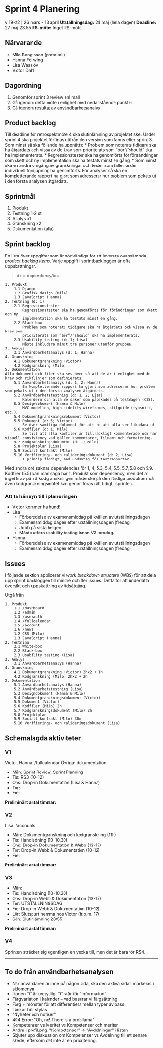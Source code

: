 # Sprint 4 Planering
v 19-22 | 26 mars - 13 april
**Utställningsdag:** 24 maj (hela dagen)
**Deadline:** 27 maj 23.55
**RS-möte:** Inget RS-möte

## Närvarande
* Milo Bengtsson (protokoll)
* Hanna Fellwing
* Lisa Wasslöv
* Victor Dahl

## Dagordning
1. Genomför sprint 3 review enl mall
2. Gå igenom detta möte i enlighet med nedanstående punkter
3. Gå igenom resultat av användbarhetsanalys
 
## Product backlog
Till deadline för retrospektmöte 4 ska slutinlämning av projektet ske. Under sprint 4 ska projektet förfinas utifrån den version som fanns efter sprint 3. Som minst så ska följande ha uppnåtts:
	* Problem som noterats tidigare ska ha åtgärdats och vissa av de krav som prioriterats som ”bör”/”should” ska ha implementerats.
	* Regressionstester ska ha genomförts för föraändringar som skett och ny
	implementation ska ha testats minst en gång.
	* Som minst ska en andra omgång av granskningar och tester som faller under
	individuell fördjupning ha genomförts. För analyser så ska en kompletterande rapport ha gjort som adresserar hur problem som pekats ut i den första analysen åtgärdats.
	
## Sprintmål
1. Produkt
2. Testning 1-2 st
3. Analys x1
4. Granskning x2
5. Dokumentation (alla)

## Sprint backlog
En lista över uppgifter som är nödvändiga för att leverera ovannämnda *product backlog items*. Varje uppgift i sprintbackloggen är ofta uppskattningar.

> `d:` = dependency/ies

```
1. Produkt
	1.1 Django
	1.2 Grafisk design (Milo)
	1.3 JavaScript (Hanna)
2. Testning (d: 1)
	2.1 Regressionstester
		Regressionstester ska ha genomförts för förändringar som skett och ny
		implementation ska ha testats minst en gång.
	2.2 Black-box 
		Problem som noterats tidigare ska ha åtgärdats och vissa av de krav som
		prioriterats som ”bör”/”should” ska ha implementerats.
	2.3 Usability testing (d: 1; Lisa)
		Måste inkludera minst tre personer utanför gruppen. 
3. Analys
	3.1 Användbarhetsanalys (d: 1; Hanna)
4. Granskning
	4.1 Dokumentgranskning (Victor)
	4.2 Kodgranskning (Milo)
5. Dokumentation
Alla dokument och filer ska ses över så att de är i enlighet med de krav och riktlinjer som definierats.
	5.1 Användbarhetsanalys (d: 1, 2; Hanna)
		En kompletterande rapport ha gjort som adresserar hur problem som pekats ut i den första analysen åtgärdats.
	5.2 Användbarhetstestning (d: 1, 2; Lisa)
		Kalendern och alla de saker som påpekades på testdagen (CSS).
	5.3 Designdokument (Hanna & Milo)
		MVC-modellen, high-fidelity wireframes, stilguide (typsnitt, etc.).
	5.4 Dokumentgranskningsdokument (Victor)
	5.5 Dokument (d: 5; Victor)
		Se över samtliga dokument för att se att alla ser likadana ut 
	5.6 Kodfiler (d: 1; Milo)
		Se till att alla kodfiler är tillräckligt kommenterade och har visuell consistency vad gäller kommentarer, filnamn och formatering.
	5.7 Kodgranskningsdokument (d: 1; Milo)
	5.8 Projektplan (Lisa)
	5.9 Socialt kontrakt (Milo)
	5.10 Verifierings- och valideringsdokument (d: 2; Lisa)
		I princip färdigt, med undantag för testrapporter.
```

Med andra ord saknas dependencies för 1, 4, 5.3, 5.4, 5.5, 5.7, 5.8	och 5.9. Kodfiler (5.5) kan man säga har 1. Produkt som dependency, men det är inget krav på att kodgranskningen måste ske på den färdiga produkten, så även kodgranskningsmötet kan genomföras rätt tidigt i sprinten.

### Att ta hänsyn till i planeringen
* Victor kommer ha hund!
* Lisa
	- Förberedelse av examensmiddag på kvällen av utställningsdagen
	- Examensmiddag dagen efter utställningsdagen (fredag) 
	- Jobb på sista helgen.
	- Måste utföra usability testing innan V3 torsdag.
* Hanna
	- Förberedelse av examensmiddag på kvällen av utställningsdagen
	- Examensmiddag dagen efter utställningsdagen (fredag)

## Issues
I följande sektion applicerar vi *work breakdown structure* (WBS) för att dela upp sprint backloggen till mindre och fler issues. Detta för att underlätta översikt och uppskattning av tidsåtgång. 

Utgå från 

```
1. Produkt
	1.1 /dashboard
	1.2 /admin
	1.3 /userauth
	1.4 /fullcalendar
	1.5 /account
	1.6 /news
	1.2 CSS (Milo)
	1.3 JavaScript (Hanna)
2. Testning
	2.1 White-box
	2.2 Black-box 
	2.3 Usability testing (Lisa)
3. Analys
	3.1 Användbarhetsanalys (Hanna)
4. Granskning
	4.1 Dokumentgranskning (Victor) 2hx2 + 1h
	4.2 Kodgranskning (Milo) 2hx2 + 2h
5. Dokumentation
	5.1 Användbarhetsanalys (Hanna) 
	5.2 Användbarhetstestning (Lisa)
	5.3 Designdokument (Hanna & Milo) 
	5.4 Dokumentgranskningsdokument (Victor)
	5.5 Dokument (Victor)
	5.6 Kodfiler (Milo) 2h
	5.7 Kodgranskningsdokument (Milo) 2h
	5.8 Projektplan 
	5.9 Socialt kontrakt (Milo) 30m
	5.10 Verifierings- och valideringsdokument (Lisa)
```

	
## Schemalagda aktiviteter

### V1
Victor, Hanna: /fullcalendar
Övriga: dokumentation
* Mån: Sprint Review, Sprint Planning
* Tis: RS3 (10-12)
* Ons: Drop-in Dokumentation (Lisa & Hanna)
* Tor: 
* Fre:

**Preliminärt antal timmar:** 

### V2
Lisa: /accounts
* Mån: Dokumentgranskning och kodgranskning (11h)
* Tis: Handledning (10-10.30)
* Ons: Drop-in Dokumentation & Webb (13-15)
* Tor: Drop-in Webb & Dokumentation (10-12)
* Fre: 

**Preliminärt antal timmar:** 

### V3
* Mån:
* Tis: Handledning (10-10.30)
* Ons: Drop-in Webb & Dokumentation (13-15)
* Tor: UTSTÄLLNINGSDAG
* Fre: Drop-in Webb & Dokumentation (10-12)
* Lör: Slutspurt hemma hos Victor (fr.o.m. 17)
* Sön: Slutinlämning 23:55


**Preliminärt antal timmar:** 

### V4
Sprinten sträcker sig egentligen en vecka till, men det är bara för RS4.


---

## To do från användbarhetsanalysen
* När användaren är inne på någon sida, ska den aktiva sidan markeras i sidomenyn
* Ikonen "i" är tvetydlig. "i" står för "information".
* Färgvariation i kalender – vad baserar vi färgsättning 
* Färg + mönster för att differentiera mellan typer av pass
* Länkar bör stylas
* "Nyheter och notiser"
* 404 Error: "Oh, no! There is a probllama"
* Kompetenser vs Meritet vs Kompetenser och meriter
* Ändra i profil.png: "Kompetenser" -> "Avdelningar" i listan
* Skjuter upp diskussion om Kompetenser vs Avdelning till ett senare skede, eftersom det inte är en prioritering. 